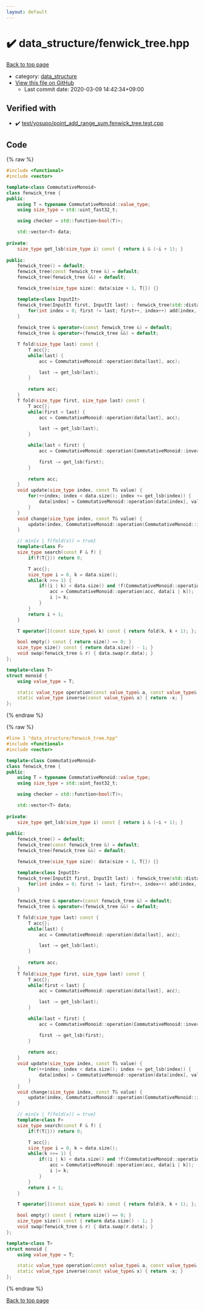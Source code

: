 ```yaml
---
layout: default
---
```


<!-- mathjax config similar to math.stackexchange -->
<script type="text/javascript" async
  src="https://cdnjs.cloudflare.com/ajax/libs/mathjax/2.7.5/MathJax.js?config=TeX-MML-AM_CHTML">
</script>
<script type="text/x-mathjax-config">
  MathJax.Hub.Config({
    TeX: { equationNumbers: { autoNumber: "AMS" }},
    tex2jax: {
      inlineMath: [ ['$','$'] ],
      processEscapes: true
    },
    "HTML-CSS": { matchFontHeight: false },
    displayAlign: "left",
    displayIndent: "2em"
  });
</script>

<script type="text/javascript" src="https://cdnjs.cloudflare.com/ajax/libs/jquery/3.4.1/jquery.min.js"></script>
<script src="https://cdn.jsdelivr.net/npm/jquery-balloon-js@1.1.2/jquery.balloon.min.js" integrity="sha256-ZEYs9VrgAeNuPvs15E39OsyOJaIkXEEt10fzxJ20+2I=" crossorigin="anonymous"></script>
<script type="text/javascript" src="../../assets/js/copy-button.js"></script>
<link rel="stylesheet" href="../../assets/css/copy-button.css" />


# :heavy_check_mark: data_structure/fenwick_tree.hpp

<a href="../../index.html">Back to top page</a>

* category: <a href="../../index.html#c8f6850ec2ec3fb32f203c1f4e3c2fd2">data_structure</a>
* <a href="{{ site.github.repository_url }}/blob/master/data_structure/fenwick_tree.hpp">View this file on GitHub</a>
    - Last commit date: 2020-03-09 14:42:34+09:00




## Verified with

* :heavy_check_mark: <a href="../../verify/test/yosupo/point_add_range_sum.fenwick_tree.test.cpp.html">test/yosupo/point_add_range_sum.fenwick_tree.test.cpp</a>


## Code

<a id="unbundled"></a>
{% raw %}
```cpp
#include <functional>
#include <vector>

template<class CommutativeMonoid>
class fenwick_tree {
public:
	using T = typename CommutativeMonoid::value_type;
	using size_type = std::uint_fast32_t;

	using checker = std::function<bool(T)>;

	std::vector<T> data;
	
private:
	size_type get_lsb(size_type i) const { return i & (~i + 1); }
	
public:
	fenwick_tree() = default;
	fenwick_tree(const fenwick_tree &) = default;
	fenwick_tree(fenwick_tree &&) = default;

	fenwick_tree(size_type size): data(size + 1, T{}) {}

	template<class InputIt>
	fenwick_tree(InputIt first, InputIt last) : fenwick_tree(std::distance(first, last)) {
		for(int index = 0; first != last; first++, index++) add(index, *first);
	}
	
	fenwick_tree & operator=(const fenwick_tree &) = default;
	fenwick_tree & operator=(fenwick_tree &&) = default;

	T fold(size_type last) const {
		T acc{};
		while(last) {
			acc = CommutativeMonoid::operation(data[last], acc);

			last -= get_lsb(last);
		}
		
		return acc;
	}
	T fold(size_type first, size_type last) const {
		T acc{};
		while(first < last) {
			acc = CommutativeMonoid::operation(data[last], acc);

			last -= get_lsb(last);
		}

		while(last < first) {
			acc = CommutativeMonoid::operation(CommutativeMonoid::inverse(data[first]), acc);

			first -= get_lsb(first);
		}
		
		return acc;
	}
	void update(size_type index, const T& value) {
		for(++index; index < data.size(); index += get_lsb(index)) {
			data[index] = CommutativeMonoid::operation(data[index], value);
		}
	}
	void change(size_type index, const T& value) {
		update(index, CommutativeMonoid::operation(CommutativeMonoid::inverse((*this)[index]), value));
	}

	// min{x | f(fold(x)) = true}
	template<class F>
	size_type search(const F & f) {
		if(f(T{})) return 0;

		T acc{};
		size_type i = 0, k = data.size();
		while(k >>= 1) {
			if((i | k) < data.size() and !f(CommutativeMonoid::operation(acc, data[i | k]))) {
				acc = CommutativeMonoid::operation(acc, data[i | k]);
				i |= k;
			}
		}
		return i + 1;
	}

	T operator[](const size_type& k) const { return fold(k, k + 1); };

	bool empty() const { return size() == 0; }
	size_type size() const { return data.size() - 1; }
	void swap(fenwick_tree & r) { data.swap(r.data); }
};

template<class T>
struct monoid {
	using value_type = T;

	static value_type operation(const value_type& a, const value_type& b) { return a + b; };
	static value_type inverse(const value_type& x) { return -x; }
};

```
{% endraw %}

<a id="bundled"></a>
{% raw %}
```cpp
#line 1 "data_structure/fenwick_tree.hpp"
#include <functional>
#include <vector>

template<class CommutativeMonoid>
class fenwick_tree {
public:
	using T = typename CommutativeMonoid::value_type;
	using size_type = std::uint_fast32_t;

	using checker = std::function<bool(T)>;

	std::vector<T> data;
	
private:
	size_type get_lsb(size_type i) const { return i & (~i + 1); }
	
public:
	fenwick_tree() = default;
	fenwick_tree(const fenwick_tree &) = default;
	fenwick_tree(fenwick_tree &&) = default;

	fenwick_tree(size_type size): data(size + 1, T{}) {}

	template<class InputIt>
	fenwick_tree(InputIt first, InputIt last) : fenwick_tree(std::distance(first, last)) {
		for(int index = 0; first != last; first++, index++) add(index, *first);
	}
	
	fenwick_tree & operator=(const fenwick_tree &) = default;
	fenwick_tree & operator=(fenwick_tree &&) = default;

	T fold(size_type last) const {
		T acc{};
		while(last) {
			acc = CommutativeMonoid::operation(data[last], acc);

			last -= get_lsb(last);
		}
		
		return acc;
	}
	T fold(size_type first, size_type last) const {
		T acc{};
		while(first < last) {
			acc = CommutativeMonoid::operation(data[last], acc);

			last -= get_lsb(last);
		}

		while(last < first) {
			acc = CommutativeMonoid::operation(CommutativeMonoid::inverse(data[first]), acc);

			first -= get_lsb(first);
		}
		
		return acc;
	}
	void update(size_type index, const T& value) {
		for(++index; index < data.size(); index += get_lsb(index)) {
			data[index] = CommutativeMonoid::operation(data[index], value);
		}
	}
	void change(size_type index, const T& value) {
		update(index, CommutativeMonoid::operation(CommutativeMonoid::inverse((*this)[index]), value));
	}

	// min{x | f(fold(x)) = true}
	template<class F>
	size_type search(const F & f) {
		if(f(T{})) return 0;

		T acc{};
		size_type i = 0, k = data.size();
		while(k >>= 1) {
			if((i | k) < data.size() and !f(CommutativeMonoid::operation(acc, data[i | k]))) {
				acc = CommutativeMonoid::operation(acc, data[i | k]);
				i |= k;
			}
		}
		return i + 1;
	}

	T operator[](const size_type& k) const { return fold(k, k + 1); };

	bool empty() const { return size() == 0; }
	size_type size() const { return data.size() - 1; }
	void swap(fenwick_tree & r) { data.swap(r.data); }
};

template<class T>
struct monoid {
	using value_type = T;

	static value_type operation(const value_type& a, const value_type& b) { return a + b; };
	static value_type inverse(const value_type& x) { return -x; }
};

```
{% endraw %}

<a href="../../index.html">Back to top page</a>


